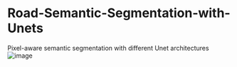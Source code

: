 # Road-Semantic-Segmentation-with-Unets
Pixel-aware semantic segmentation with different Unet architectures
![image](https://github.com/DavidAlexanderMoe/Road-Semantic-Segmentation-with-Unets/assets/122370567/9aaf2ec1-eef6-4562-91a1-b805f989f925)
